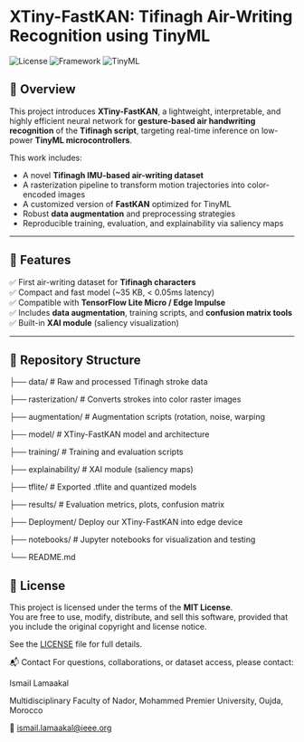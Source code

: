 # XTiny-FastKAN: Tifinagh Air-Writing Recognition using TinyML

![License](https://img.shields.io/badge/license-MIT-green)
![Framework](https://img.shields.io/badge/TensorFlow-2.x-blue)
![TinyML](https://img.shields.io/badge/TinyML-Ready-success)

## 📌 Overview

This project introduces **XTiny-FastKAN**, a lightweight, interpretable, and highly efficient neural network for **gesture-based air handwriting recognition** of the **Tifinagh script**, targeting real-time inference on low-power **TinyML microcontrollers**.

This work includes:
- A novel **Tifinagh IMU-based air-writing dataset**
- A rasterization pipeline to transform motion trajectories into color-encoded images
- A customized version of **FastKAN** optimized for TinyML
- Robust **data augmentation** and preprocessing strategies
- Reproducible training, evaluation, and explainability via saliency maps

---

## 🚀 Features

✅ First air-writing dataset for **Tifinagh characters**  
✅ Compact and fast model (~35 KB, < 0.05ms latency)  
✅ Compatible with **TensorFlow Lite Micro / Edge Impulse**  
✅ Includes **data augmentation**, training scripts, and **confusion matrix tools**  
✅ Built-in **XAI module** (saliency visualization)

---

## 📂 Repository Structure
├── data/ # Raw and processed Tifinagh stroke data

├── rasterization/ # Converts strokes into color raster images

├── augmentation/ # Augmentation scripts (rotation, noise, warping

├── model/ # XTiny-FastKAN model and architecture

├── training/ # Training and evaluation scripts

├── explainability/ # XAI module (saliency maps)

├── tflite/ # Exported .tflite and quantized models

├── results/ # Evaluation metrics, plots, confusion matrix

├── Deployment/ Deploy our XTiny-FastKAN into edge device

├── notebooks/ # Jupyter notebooks for visualization and testing

└── README.md

## 📄 License

This project is licensed under the terms of the **MIT License**.  
You are free to use, modify, distribute, and sell this software, provided that you include the original copyright and license notice.

See the [LICENSE](./LICENSE) file for full details.


📬 Contact
For questions, collaborations, or dataset access, please contact:

Ismail Lamaakal

 Multidisciplinary Faculty of Nador, Mohammed Premier University, Oujda, Morocco
 
📧 ismail.lamaakal@ieee.org
